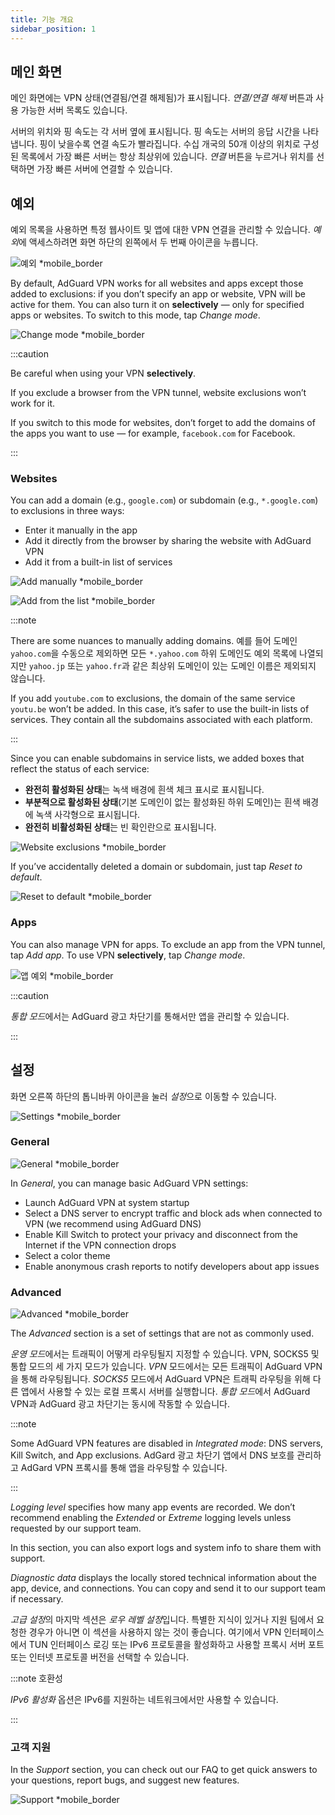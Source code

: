 ```yaml
---
title: 기능 개요
sidebar_position: 1
---
```


## 메인 화면

메인 화면에는 VPN 상태(연결됨/연결 해제됨)가 표시됩니다. *연결/연결 해제* 버튼과 사용 가능한 서버 목록도 있습니다.

서버의 위치와 핑 속도는 각 서버 옆에 표시됩니다. 핑 속도는 서버의 응답 시간을 나타냅니다. 핑이 낮을수록 연결 속도가 빨라집니다. 수십 개국의 50개 이상의 위치로 구성된 목록에서 가장 빠른 서버는 항상 최상위에 있습니다. *연결* 버튼을 누르거나 위치를 선택하면 가장 빠른 서버에 연결할 수 있습니다.

## 예외

예외 목록을 사용하면 특정 웹사이트 및 앱에 대한 VPN 연결을 관리할 수 있습니다. *예외*에 액세스하려면 화면 하단의 왼쪽에서 두 번째 아이콘을 누릅니다.

![예외 *mobile_border](https://cdn.adtidy.org/content/kb/vpn/android/exclusions.jpg)

By default, AdGuard VPN works for all websites and apps except those added to exclusions: if you don’t specify an app or website, VPN will be active for them. You can also turn it on **selectively** — only for specified apps or websites. To switch to this mode, tap *Change mode*.

![Change mode *mobile_border](https://cdn.adtidy.org/content/kb/vpn/android/change_mode.jpg)

:::caution

Be careful when using your VPN **selectively**.

If you exclude a browser from the VPN tunnel, website exclusions won’t work for it.

If you switch to this mode for websites, don’t forget to add the domains of the apps you want to use — for example, `facebook.com` for Facebook.

:::

### Websites

You can add a domain (e.g., `google.com`) or subdomain (e.g., `*.google.com`) to exclusions in three ways:

- Enter it manually in the app
- Add it directly from the browser by sharing the website with AdGuard VPN
- Add it from a built-in list of services

![Add manually *mobile_border](https://cdn.adtidy.org/content/kb/vpn/android/manually.jpg)

![Add from the list *mobile_border](https://cdn.adtidy.org/content/kb/vpn/android/from_list.jpg)

:::note

There are some nuances to manually adding domains. 예를 들어 도메인 `yahoo.com`을 수동으로 제외하면 모든 `*.yahoo.com` 하위 도메인도 예외 목록에 나열되지만 `yahoo.jp` 또는 `yahoo.fr`과 같은 최상위 도메인이 있는 도메인 이름은 제외되지 않습니다.

If you add `youtube.com` to exclusions, the domain of the same service `youtu.be` won’t be added. In this case, it’s safer to use the built-in lists of services. They contain all the subdomains associated with each platform.

:::

Since you can enable subdomains in service lists, we added boxes that reflect the status of each service:

- **완전히 활성화된 상태**는 녹색 배경에 흰색 체크 표시로 표시됩니다.
- **부분적으로 활성화된 상태**(기본 도메인이 없는 활성화된 하위 도메인)는 흰색 배경에 녹색 사각형으로 표시됩니다.
- **완전히 비활성화된 상태**는 빈 확인란으로 표시됩니다.

![Website exclusions *mobile_border](https://cdn.adtidy.org/content/kb/vpn/android/websites.png)

If you’ve accidentally deleted a domain or subdomain, just tap *Reset to default*.

![Reset to default *mobile_border](https://cdn.adtidy.org/content/kb/vpn/android/reset.jpg)

### Apps

You can also manage VPN for apps. To exclude an app from the VPN tunnel, tap *Add app*. To use VPN **selectively**, tap *Change mode*.

![앱 예외 *mobile_border](https://cdn.adtidy.org/content/kb/vpn/android/apps.jpg)

:::caution

*통합 모드*에서는 AdGuard 광고 차단기를 통해서만 앱을 관리할 수 있습니다.

:::

## 설정

화면 오른쪽 하단의 톱니바퀴 아이콘을 눌러 *설정*으로 이동할 수 있습니다.

![Settings *mobile_border](https://cdn.adtidy.org/content/kb/vpn/android/settings.jpg)

### General

![General *mobile_border](https://cdn.adtidy.org/content/kb/vpn/android/general.jpg)

In *General*, you can manage basic AdGuard VPN settings:

- Launch AdGuard VPN at system startup
- Select a DNS server to encrypt traffic and block ads when connected to VPN (we recommend using AdGuard DNS)
- Enable Kill Switch to protect your privacy and disconnect from the Internet if the VPN connection drops
- Select a color theme
- Enable anonymous crash reports to notify developers about app issues

### Advanced

![Advanced *mobile_border](https://cdn.adtidy.org/content/kb/vpn/android/advanced.png)

The *Advanced* section is a set of settings that are not as commonly used.

*운영 모드*에서는 트래픽이 어떻게 라우팅될지 지정할 수 있습니다. VPN, SOCKS5 및 통합 모드의 세 가지 모드가 있습니다. *VPN* 모드에서는 모든 트래픽이 AdGuard VPN을 통해 라우팅됩니다. *SOCKS5* 모드에서 AdGuard VPN은 트래픽 라우팅을 위해 다른 앱에서 사용할 수 있는 로컬 프록시 서버를 실행합니다. *통합 모드*에서 AdGuard VPN과 AdGuard 광고 차단기는 동시에 작동할 수 있습니다.

:::note

Some AdGuard VPN features are disabled in *Integrated mode*: DNS servers, Kill Switch, and App exclusions. AdGard 광고 차단기 앱에서 DNS 보호를 관리하고 AdGard VPN 프록시를 통해 앱을 라우팅할 수 있습니다.

:::

*Logging level* specifies how many app events are recorded. We don’t recommend enabling the *Extended* or *Extreme* logging levels unless requested by our support team.

In this section, you can also export logs and system info to share them with support.

*Diagnostic data* displays the locally stored technical information about the app, device, and connections. You can copy and send it to our support team if necessary.

*고급 설정*의 마지막 섹션은 *로우 레벨 설정*입니다. 특별한 지식이 있거나 지원 팀에서 요청한 경우가 아니면 이 섹션을 사용하지 않는 것이 좋습니다. 여기에서 VPN 인터페이스에서 TUN 인터페이스 로깅 또는 IPv6 프로토콜을 활성화하고 사용할 프록시 서버 포트 또는 인터넷 프로토콜 버전을 선택할 수 있습니다.

:::note 호환성

*IPv6 활성화* 옵션은 IPv6를 지원하는 네트워크에서만 사용할 수 있습니다.

:::

### 고객 지원

In the *Support* section, you can check out our FAQ to get quick answers to your questions, report bugs, and suggest new features.

![Support *mobile_border](https://cdn.adtidy.org/content/kb/vpn/android/support.jpg)
